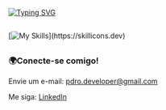 <a href="https://git.io/typing-svg"><img src="https://readme-typing-svg.demolab.com?font=Fira+Code&pause=1000&color=F7C404&width=500&lines=Ol%C3%A1%2C+sou+o+Pedro+Paix%C3%A3o!" alt="Typing SVG" /></a>

##

[![My Skills](https://skillicons.dev/icons?i=html,css,javascript,java,spring,mysql,mongodb,git,github,figma,)](https://skillicons.dev)

##

### 🌍Conecte-se comigo!
<p>Envie um e-mail: <a href="mailto:pdro.developer@gmail.com">pdro.developer@gmail.com</a></p>
<p>Me siga: <a href="https://www.linkedin.com/in/pedr0almd/">LinkedIn</a></p>
